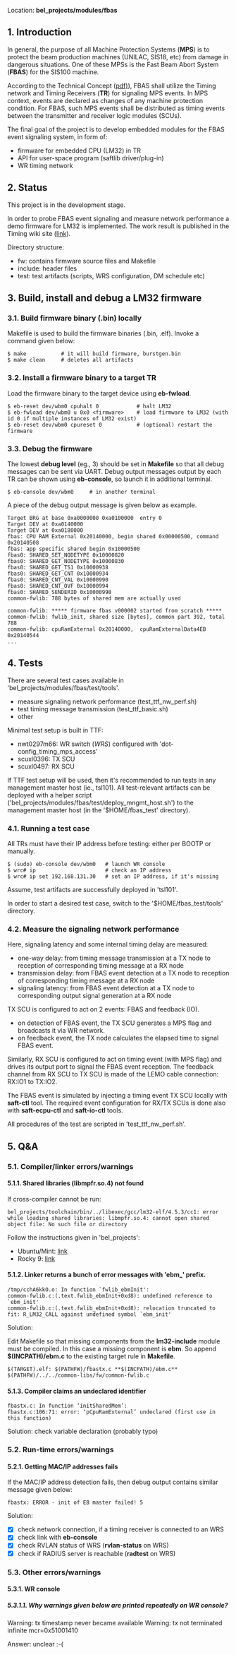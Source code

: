 Location: **bel_projects/modules/fbas**

## 1. Introduction

In general, the purpose of all Machine Protection Systems (**MPS**) is to protect the beam production machines (UNILAC, SIS18, etc) from damage in dangerous situations.
One of these MPSs is the Fast Beam Abort System (**FBAS**) for the SIS100 machine.

According to the Technical Concept ([pdf)](https://www-acc.gsi.de/wiki/pub/Timing/Intern/MPS/F-TC-C-03e_SIS100_Fast_Beam_Abort_System_Requirements_v1.0.pdf)), FBAS shall utilize the Timing network and Timing Receivers (**TR**) for signaling MPS events.
In MPS context, events are declared as changes of any machine protection condition.
For FBAS, such MPS events shall be distributed as timing events between the transmitter and receiver logic modules (SCUs).

The final goal of the project is to develop embedded modules for the FBAS event signaling system,  in form of:
   - firmware for embedded CPU (LM32) in TR
   - API for user-space program (saftlib driver/plug-in)
   - WR timing network

## 2. Status

This project is in the development stage.

In order to probe FBAS event signaling and measure network performance a demo firmware for LM32 is implemented.
The work result is published in the Timing wiki site ([link](https://www-acc.gsi.de/wiki/bin/view/Timing/Intern/ProbingMPSEventSignalling)).

Directory structure:
   - fw: contains firmware source files and Makefile
   - include: header files
   - test: test artifacts (scripts, WRS configuration, DM schedule etc)

## 3. Build, install and debug a LM32 firmware

### 3.1. Build firmware binary (.bin) locally

Makefile is used to build the firmware binaries (.bin, .elf). Invoke a command given below:

```
$ make           # it will build firmware, burstgen.bin
$ make clean     # deletes all artifacts
```

### 3.2. Install a firmware binary to a target TR

Load the firmware binary to the target device using **eb-fwload**.

```
$ eb-reset dev/wbm0 cpuhalt 0            # halt LM32
$ eb-fwload dev/wbm0 u 0x0 <firmware>    # load firmware to LM32 (with id 0 if multiple instances of LM32 exist)
$ eb-reset dev/wbm0 cpureset 0           # (optional) restart the firmware
```

### 3.3. Debug the firmware

The lowest __debug level__ (eg., 3) should be set in **Makefile** so that all debug messages can be sent via UART.
Debug output messages output by each TR can be shown using **eb-console**, so launch it in additional terminal.

```
$ eb-console dev/wbm0     # in another terminal
```

A piece of the debug output message is given below as example.

```
Target BRG at base 0xa0000000 0xa0100000  entry 0
Target DEV at 0xa0140000
Target DEV at 0xa0180000
fbas: CPU RAM External 0x20140000, begin shared 0x00000500, command 0x20140508
fbas: app specific shared begin 0x10000500
fbas0: SHARED_SET_NODETYPE 0x10000820
fbas0: SHARED_GET_NODETYPE 0x10000830
fbas0: SHARED_GET_TS1 0x10000938
fbas0: SHARED_GET_CNT 0x10000934
fbas0: SHARED_CNT_VAL 0x10000990
fbas0: SHARED_CNT_OVF 0x10000994
fbas0: SHARED_SENDERID 0x10000998
common-fwlib: 788 bytes of shared mem are actually used

common-fwlib: ***** firmware fbas v000002 started from scratch *****
common-fwlib: fwlib_init, shared size [bytes], common part 392, total 788
common-fwlib: cpuRamExternal 0x20140000,  cpuRamExternalData4EB 0x20140544
...

```

## 4. Tests

There are several test cases available in 'bel_projects/modules/fbas/test/tools'.

   - measure signaling network performance (test_ttf_nw_perf.sh)
   - test timing message transmission (test_ttf_basic.sh)
   - other

Minimal test setup is built in TTF:
   - nwt0297m66: WR switch (*WRS*) configured with 'dot-config_timing_mps_access'
   - scuxl0396: TX SCU
   - scuxl0497: RX SCU

If TTF test setup will be used, then it's recommended to run tests in any management master host (ie., tsl101).
All test-relevant artifacts can be deployed with a helper script ('bel_projects/modules/fbas/test/deploy_mngmt_host.sh') to the management master host (in the '$HOME/fbas_test' directory).

### 4.1. Running a test case

All TRs must have their IP address before testing: either per BOOTP or manually.

```
$ (sudo) eb-console dev/wbm0   # launch WR console
$ wrc# ip                      # check an IP address
$ wrc# ip set 192.168.131.30   # set an IP address, if it's missing
```

Assume, test artifacts are successfully deployed in 'tsl101'.

In order to start a desired test case, switch to the '$HOME/fbas_test/tools' directory.

### 4.2. Measure the signaling network performance

Here, signaling latency and some internal timing delay are measured:
   - one-way delay: from timing message transmission at a TX node to reception of corresponding timing message at a RX node
   - transmission delay: from FBAS event detection at a TX node to reception of corresponding timing message at a RX node
   - signaling latency: from FBAS event detection at a TX node to corresponding output signal generation at a RX node

TX SCU is configured to act on 2 events: FBAS and feedback (IO).
   - on detection of FBAS event, the TX SCU generates a MPS flag and broadcasts it via WR network.
   - on feedback event, the TX node calculates the elapsed time to signal FBAS event.

Similarly, RX SCU is configured to act on timing event (with MPS flag) and drives its output port to signal the FBAS event reception.
The feedback channel from RX SCU to TX SCU is made of the LEMO cable connection: RX:IO1 to TX:IO2.

The FBAS event is simulated by injecting a timing event TX SCU locally with **saft-ctl** tool.
The required event configuration for RX/TX SCUs is done also with **saft-ecpu-ctl** and **saft-io-ctl** tools.

All procedures of the test are scripted in 'test_ttf_nw_perf.sh'.

## 5. Q&A

### 5.1. Compiler/linker errors/warnings

#### 5.1.1. Shared libraries (libmpfr.so.4) not found

If cross-compiler cannot be run:

```
bel_projects/toolchain/bin/../libexec/gcc/lm32-elf/4.5.3/cc1: error while loading shared libraries: libmpfr.so.4: cannot open shared object file: No such file or directory
```

Follow the instructions given in 'bel_projects':

   - Ubuntu/Mint: [link](https://github.com/GSI-CS-CO/bel_projects#common-errors-and-warnings)
   - Rocky 9: [link](https://github.com/GSI-CS-CO/bel_projects/tree/master/res/rocky-9)

#### 5.1.2. Linker returns a bunch of error messages with 'ebm_' prefix.

```
/tmp/cchA6kkO.o: In function `fwlib_ebmInit':
common-fwlib.c:(.text.fwlib_ebmInit+0xd8): undefined reference to `ebm_init'
common-fwlib.c:(.text.fwlib_ebmInit+0xd8): relocation truncated to fit: R_LM32_CALL against undefined symbol `ebm_init'
```

Solution:

Edit Makefile so that missing components from the **lm32-include** module must be compiled. In this case a missing component is **ebm**.
So append **$(INCPATH)/ebm.c** to the existing target rule in **Makefile**.

```
$(TARGET).elf: $(PATHFW)/fbastx.c **$(INCPATH)/ebm.c** $(PATHFW)/../../common-libs/fw/common-fwlib.c
```

#### 5.1.3. Compiler claims an undeclared identifier

```
fbastx.c: In function ‘initSharedMem’:
fbastx.c:106:71: error: ‘pCpuRamExternal’ undeclared (first use in this function)
```

Solution: check variable declaration (probably typo)

### 5.2. Run-time errors/warnings

#### 5.2.1. Getting MAC/IP addresses fails

If the MAC/IP address detection fails, then debug output contains similar message given below:

```
fbastx: ERROR - init of EB master failed! 5
```

Solution:

   - [x] check network connection, if a timing receiver is connected to an WRS
   - [x] check link with **eb-console**
   - [x] check RVLAN status of WRS (**rvlan-status** on WRS)
   - [x] check if RADIUS server is reachable (**radtest** on WRS)

### 5.3. Other errors/warnings

#### 5.3.1. WR console

##### 5.3.1.1. Why warnings given below are printed repeatedly on WR console?

Warning: tx timestamp never became available
Warning: tx not terminated infinite mcr=0x51001410

Answer: unclear :-(
